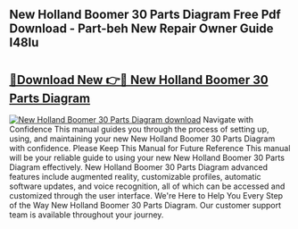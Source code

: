 ## New Holland Boomer 30 Parts Diagram Free Pdf Download - Part-beh New Repair Owner Guide I48lu

# <h2><a href="http://dft8z0.blite.top/?on=New+Holland+Boomer+30+Parts+Diagram">🔗Download New 👉🔴 New Holland Boomer 30 Parts Diagram</a></h2>

[![New Holland Boomer 30 Parts Diagram download](https://i.imgur.com/lujVjoI.png)](http://dft8z0.blite.top/?on=New+Holland+Boomer+30+Parts+Diagram)
Navigate with Confidence This manual guides you through the process of setting up, using, and maintaining your new New Holland Boomer 30 Parts Diagram with confidence. Please Keep This Manual for Future Reference This manual will be your reliable guide to using your new New Holland Boomer 30 Parts Diagram effectively. New Holland Boomer 30 Parts Diagram advanced features include augmented reality, customizable profiles, automatic software updates, and voice recognition, all of which can be accessed and customized through the user interface. We're Here to Help You Every Step of the Way New Holland Boomer 30 Parts Diagram. Our customer support team is available throughout your journey.

